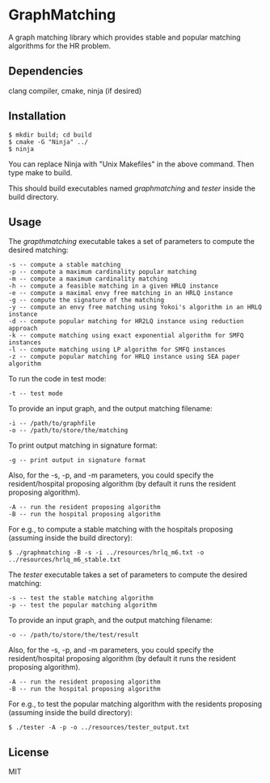 # GraphMatching
A graph matching library which provides stable and popular matching algorithms for the HR problem.


## Dependencies
clang compiler, cmake, ninja (if desired)


## Installation
    $ mkdir build; cd build
    $ cmake -G "Ninja" ../
    $ ninja

You can replace Ninja with "Unix Makefiles" in the above command.
Then type make to build.

This should build executables named *graphmatching* and *tester* inside the build directory.


## Usage
The *grapthmatching* executable takes a set of parameters to compute the desired matching:

	-s -- compute a stable matching
	-p -- compute a maximum cardinality popular matching
	-m -- compute a maximum cardinality matching
	-h -- compute a feasible matching in a given HRLQ instance
	-e -- compute a maximal envy free matching in an HRLQ instance
	-g -- compute the signature of the matching
	-y -- compute an envy free matching using Yokoi's algorithm in an HRLQ instance
	-d -- compute popular matching for HR2LQ instance using reduction approach
	-k -- compute matching using exact exponential algorithm for SMFQ instances
	-l -- compute matching using LP algorithm for SMFQ instances
	-z -- compute popular matching for HRLQ instance using SEA paper algorithm

To run the code in test mode:

	-t -- test mode

To provide an input graph, and the output matching filename:

	-i -- /path/to/graphfile
	-o -- /path/to/store/the/matching

To print output matching in signature format:

	-g -- print output in signature format

Also, for the -s, -p, and -m parameters, you could specify the resident/hospital
proposing algorithm (by default it runs the resident proposing algorithm).

	-A -- run the resident proposing algorithm
	-B -- run the hospital proposing algorithm

For e.g., to compute a stable matching with the hospitals proposing (assuming inside the build directory):

	$ ./graphmatching -B -s -i ../resources/hrlq_m6.txt -o ../resources/hrlq_m6_stable.txt

The *tester* executable takes a set of parameters to compute the desired matching:

	-s -- test the stable matching algorithm
	-p -- test the popular matching algorithm

To provide an input graph, and the output matching filename:

	-o -- /path/to/store/the/test/result

Also, for the -s, -p, and -m parameters, you could specify the resident/hospital
proposing algorithm (by default it runs the resident proposing algorithm).

	-A -- run the resident proposing algorithm
	-B -- run the hospital proposing algorithm

For e.g., to test the popular matching algorithm with the residents proposing (assuming inside the build directory):

	$ ./tester -A -p -o ../resources/tester_output.txt

## License
MIT
